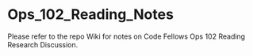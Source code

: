 # Ops_102_Reading_Notes
Please refer to the repo Wiki for notes on Code Fellows Ops 102 Reading Research Discussion.
